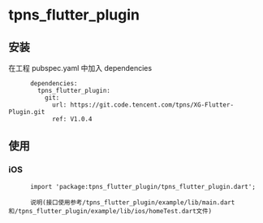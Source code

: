 # tpns_flutter_plugin

## 安装
在工程 pubspec.yaml 中加入 dependencies
```
      dependencies:
        tpns_flutter_plugin:
          git:
            url: https://git.code.tencent.com/tpns/XG-Flutter-Plugin.git
            ref: V1.0.4
```


## 使用

###  iOS
```
      import 'package:tpns_flutter_plugin/tpns_flutter_plugin.dart';
      
      说明(接口使用参考/tpns_flutter_plugin/example/lib/main.dart和/tpns_flutter_plugin/example/lib/ios/homeTest.dart文件)
```   


